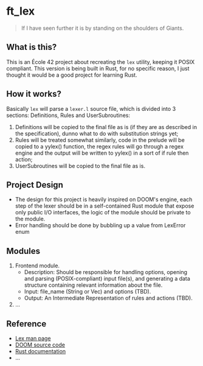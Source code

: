 # ft_lex

> If I have seen further it is by standing on the shoulders of Giants.

## What is this?

This is an École 42 project about recreating the `lex` utility, keeping it POSIX compliant. This version is being built in Rust, for no specific reason, I just thought it would be a good project for learning Rust.

## How it works?

Basically `lex` will parse a `lexer.l` source file, which is divided into 3 sections: Definitions, Rules and UserSubroutines:

1. Definitions will be copied to the final file as is (if they are as described in the specification), dunno what to do with substitution strings yet;
2. Rules will be treated somewhat similarly, code in the prelude will be copied to a yylex() function, the regex rules will go through a regex engine and the output will be written to yylex() in a sort of if rule then action;
3. UserSubroutines will be copied to the final file as is.

## Project Design

- The design for this project is heavily inspired on DOOM's engine, each step of the lexer should be in a self-contained Rust module that expose only public I/O interfaces, the logic of the module should be private to the module.
- Error handling should be done by bubbling up a value from LexError enum

## Modules

1. Frontend module.
    - Description: Should be responsible for handling options, opening and parsing (POSIX-compliant) input file(s), and generating a data structure containing relevant information about the file.
    - Input: file_name (String or Vec<String>) and options (TBD).
    - Output: An Intermediate Representation of rules and actions (TBD).
2. ...

## Reference

- [Lex man page](https://pubs.opengroup.org/onlinepubs/9799919799/utilities/lex.html)
- [DOOM source code](https://github.dev/id-Software/DOOM)
- [Rust documentation](https://doc.rust-lang.org/)
- ...
